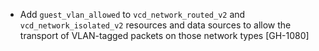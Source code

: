* Add `guest_vlan_allowed` to `vcd_network_routed_v2` and `vcd_network_isolated_v2` resources and
  data sources to allow the transport of VLAN-tagged packets on those network types [GH-1080]
